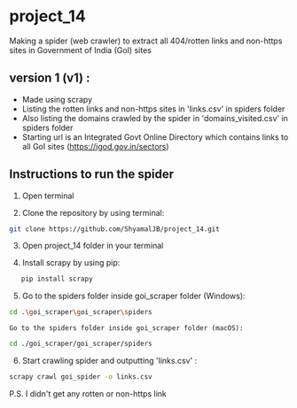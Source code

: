 # project_14
 Making a spider (web crawler) to extract all 404/rotten links and non-https sites in Government of India (GoI) sites
 
 
 ## version 1 (v1) : 
 - Made using scrapy
 - Listing the rotten links and non-https sites in 'links.csv' in spiders folder
 - Also listing the domains crawled by the spider in 'domains_visited.csv' in spiders folder
 - Starting url is an Integrated Govt Online Directory which contains links to all GoI sites (https://igod.gov.in/sectors)
 ## Instructions to run the spider
 1. Open terminal

 2. Clone the repository by using terminal:
 ```bash
 git clone https://github.com/ShyamalJB/project_14.git
 ```
 3. Open project_14 folder in your terminal

 4. Install scrapy by using pip: 
 ```bash
    pip install scrapy
 ```
 5. Go to the spiders folder inside goi_scraper folder (Windows):
 ```bash
 cd .\goi_scraper\goi_scraper\spiders
 ```
    Go to the spiders folder inside goi_scraper folder (macOS):
 ```bash
 cd ./goi_scraper/goi_scraper/spiders
 ```
 6. Start crawling spider and outputting 'links.csv' :
 ```bash
 scrapy crawl goi_spider -o links.csv
 ```
 
 P.S. I didn't get any rotten or non-https link 